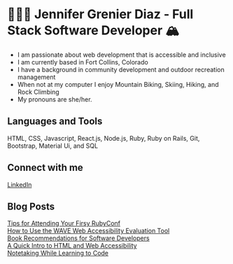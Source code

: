 # 👩🏼‍💻 Jennifer Grenier Diaz - Full Stack Software Developer 🏔 
* I am passionate about web development that is accessible and inclusive
* I am currently based in Fort Collins, Colorado
* I have a background in community development and outdoor recreation management
* When not at my computer I enjoy Mountain Biking, Skiing, Hiking, and Rock Climbing
* My pronouns are she/her. 

## Languages and Tools 
HTML, CSS, Javascript, React.js, Node.js, Ruby, Ruby on Rails, Git, Bootstrap, Material Ui, and SQL 

## Connect with me
[LinkedIn](www.linkedin.com/in/jennifergrenierdiaz)

## Blog Posts 
[Tips for Attending Your Firsy RubyConf](https://jagdiaz.medium.com/tips-for-attending-your-first-rubyconf-d9e86d326490)
<br>
[How to Use the WAVE Web Accessibility Evaluation Tool](https://jagrenier.medium.com/how-to-use-the-wave-web-accessibility-evaluation-tool-9df8588a3d16)
<br> 
[Book Recommendations for Software Developers](https://jagrenier.medium.com/book-recommendations-for-software-developers-a491ff97134c)
<br> 
[A Quick Intro to HTML and Web Accessibility](https://medium.com/@jenniferagrenier/an-introduction-to-html-and-digital-accessibility-88e2a8f65617)
<br>
[Notetaking While Learning to Code](https://medium.com/@jenniferagrenier/how-totake-notes-while-learning-to-code-4ae9d4ac0f63)


